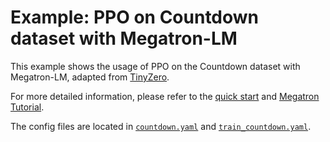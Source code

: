 # Example: PPO on Countdown dataset with Megatron-LM

This example shows the usage of PPO on the Countdown dataset with Megatron-LM, adapted from [TinyZero](https://github.com/Jiayi-Pan/TinyZero).

For more detailed information, please refer to the [quick start](../../docs/sphinx_doc/source/tutorial/example_reasoning_basic.md) and [Megatron Tutorial](../../docs/sphinx_doc/source/tutorial/example_megatron.md).

The config files are located in [`countdown.yaml`](countdown.yaml) and [`train_countdown.yaml`](train_countdown.yaml).
